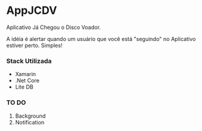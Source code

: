 # AppJCDV
Aplicativo Já Chegou o Disco Voador.

A idéia é alertar quando um usuário que você está "seguindo" no Aplicativo estiver perto. Simples!

### Stack Utilizada
* Xamarin
* .Net Core
* Lite DB


### TO DO
1. Background
2. Notification
